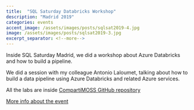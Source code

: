 ```yaml
---
title:  "SQL Saturday Databricks Workshop"
description: "Madrid 2019"
categories: events
accent_image: /assets/images/posts/sqlsat2019-4.jpg
image: /assets/images/posts/sqlsat2019-3.jpg
excerpt_separator: <!--more-->
---
```


Inside SQL Saturday Madrid, we did a workshop about Azure Databricks and how to build a pipeline. 

<!--more-->


We did a session with my colleague Antonio Laloumet, talking about how to build a data pipeline using Azure Databricks and related Azure services. 

All the labs are inside [CompartiMOSS GitHub repository](https://github.com/CompartiMOSS/SQLSATURDAY-Databricks)

[More info about the event](https://www.sqlsaturday.com/904/Sessions/Details.aspx?sid=98615)